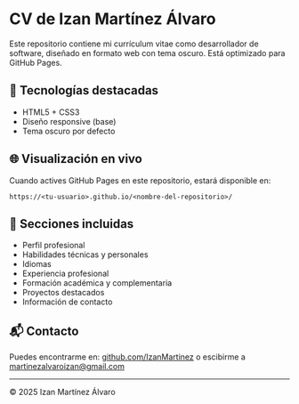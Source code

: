 # CV de Izan Martínez Álvaro

Este repositorio contiene mi currículum vitae como desarrollador de software, diseñado en formato web con tema oscuro. Está optimizado para GitHub Pages.

## 🚀 Tecnologías destacadas
- HTML5 + CSS3
- Diseño responsive (base)
- Tema oscuro por defecto

## 🌐 Visualización en vivo
Cuando actives GitHub Pages en este repositorio, estará disponible en:

```
https://<tu-usuario>.github.io/<nombre-del-repositorio>/
```

## 📄 Secciones incluidas
- Perfil profesional
- Habilidades técnicas y personales
- Idiomas
- Experiencia profesional
- Formación académica y complementaria
- Proyectos destacados
- Información de contacto


## 📬 Contacto
Puedes encontrarme en: [github.com/IzanMartinez](https://github.com/IzanMartinez) o escibirme a martinezalvaroizan@gmail.com

---

© 2025 Izan Martínez Álvaro
